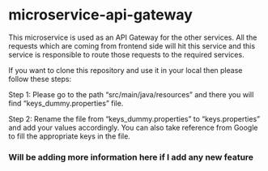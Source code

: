 # microservice-api-gateway

This microservice is used as an API Gateway for the other services. All the requests which are coming from frontend side will hit this service and this service is responsible to route those requests to the required services. 

 

If you want to clone this repository and use it in your local then please follow these steps: 

 

Step 1: Please go to the path “src/main/java/resources” and there you will find “keys_dummy.properties” file. 

 

Step 2: Rename the file from “keys_dummy.properties” to “keys.properties” and add your values accordingly. You can also take reference from Google to fill the appropriate keys in the file. 


### Will be adding more information here if I add any new feature 
